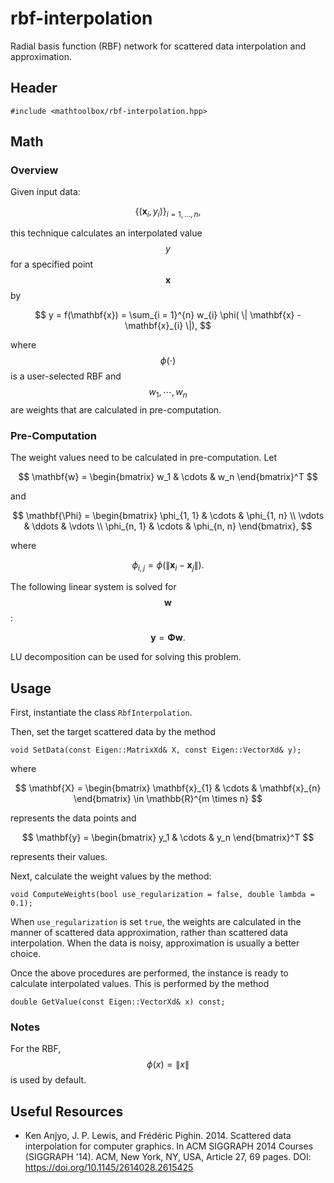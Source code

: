 # rbf-interpolation

Radial basis function (RBF) network for scattered data interpolation and approximation.

## Header

```
#include <mathtoolbox/rbf-interpolation.hpp>
```

## Math

### Overview

Given input data:

$$
\{ (\mathbf{x}_i, y_i) \}_{i = 1, \ldots, n},
$$

this technique calculates an interpolated value $$ y $$ for a specified point $$ \mathbf{x} $$ by

$$
y = f(\mathbf{x}) = \sum_{i = 1}^{n} w_{i} \phi( \| \mathbf{x} - \mathbf{x}_{i} \|),
$$

where $$ \phi(\cdot) $$ is a user-selected RBF and $$ w_1, \cdots, w_n $$ are weights that are calculated in pre-computation.

### Pre-Computation

The weight values need to be calculated in pre-computation. Let 

$$
\mathbf{w} = \begin{bmatrix} w_1 & \cdots & w_n \end{bmatrix}^T
$$

and 

$$
\mathbf{\Phi} = 
  \begin{bmatrix} 
    \phi_{1, 1} & \cdots & \phi_{1, n} \\
    \vdots      & \ddots & \vdots      \\
    \phi_{n, 1} & \cdots & \phi_{n, n}
  \end{bmatrix},
$$

where 

$$
\phi_{i, j} = \phi(\| \mathbf{x}_i - \mathbf{x}_j \|).
$$

The following linear system is solved for $$ \mathbf{w} $$:

$$
\mathbf{y} = \mathbf{\Phi} \mathbf{w}.
$$

LU decomposition can be used for solving this problem.

## Usage

First, instantiate the class `RbfInterpolation`. 

Then, set the target scattered data by the method
```
void SetData(const Eigen::MatrixXd& X, const Eigen::VectorXd& y);
```
where

$$
\mathbf{X} = \begin{bmatrix} \mathbf{x}_{1} & \cdots & \mathbf{x}_{n} \end{bmatrix} \in \mathbb{R}^{m \times n}
$$

represents the data points and

$$
\mathbf{y} = \begin{bmatrix} y_1 & \cdots & y_n \end{bmatrix}^T
$$ 

represents their values.

Next, calculate the weight values by the method:
```
void ComputeWeights(bool use_regularization = false, double lambda = 0.1);
```
When `use_regularization` is set `true`, the weights are calculated in the manner of scattered data approximation, rather than scattered data interpolation. When the data is noisy, approximation is usually a better choice.

Once the above procedures are performed, the instance is ready to calculate interpolated values. This is performed by the method
```
double GetValue(const Eigen::VectorXd& x) const;
```

### Notes

For the RBF,
$$
\phi(x) = \| x \|
$$
is used by default.

## Useful Resources

- Ken Anjyo, J. P. Lewis, and Frédéric Pighin. 2014. Scattered data interpolation for computer graphics. In ACM SIGGRAPH 2014 Courses (SIGGRAPH '14). ACM, New York, NY, USA, Article 27, 69 pages. DOI: <https://doi.org/10.1145/2614028.2615425>

<script src="https://cdn.mathjax.org/mathjax/latest/MathJax.js?config=TeX-AMS-MML_HTMLorMML" type="text/javascript"></script>